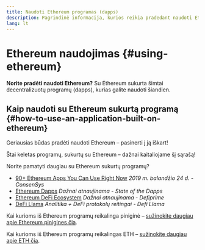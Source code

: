 ```yaml
---
title: Naudoti Ethereum programas (dapps)
description: Pagrindinė informacija, kurios reikia pradedant naudoti Ethereum.
lang: lt
---
```


# Ethereum naudojimas \{#using-ethereum}

<FeaturedText>

**Norite pradėti naudoti Ethereum?** Su Ethereum sukurta šimtai decentralizuotų programų (dapps), kurias galite naudoti šiandien.

</FeaturedText>

## Kaip naudoti su Ethereum sukurtą programą \{#how-to-use-an-application-built-on-ethereum}

Geriausias būdas pradėti naudoti Ethereum – pasinerti į ją iškart!

Štai keletas programų, sukurtų su Ethereum – dažnai kaitaliojame šį sąrašą!

<RandomAppList />

Norite pamatyti daugiau su Ethereum sukurtų programų?

- [90+ Ethereum Apps You Can Use Right Now](https://media.consensys.net/40-ethereum-apps-you-can-use-right-now-d643333769f7) _2019 m. balandžio 24 d. - ConsenSys_
- [Ethereum Dapps](https://www.stateofthedapps.com/rankings/platform/ethereum) _Dažnai atnaujinama - State of the Dapps_
- [Ethereum DeFi Ecosystem](https://defiprime.com/ethereum) _Dažnai atnaujinama - Defiprime_
- [DeFi Llama](https://defillama.com/) _Analitika + DeFi protokolų reitingai - Defi Llama_

Kai kurioms iš Ethereum programų reikalinga piniginė – [sužinokite daugiau apie Ethereum pinigines čia](/wallets/).

Kai kurioms iš Ethereum programų reikalingas ETH – [sužinokite daugiau apie ETH čia](/eth/).
